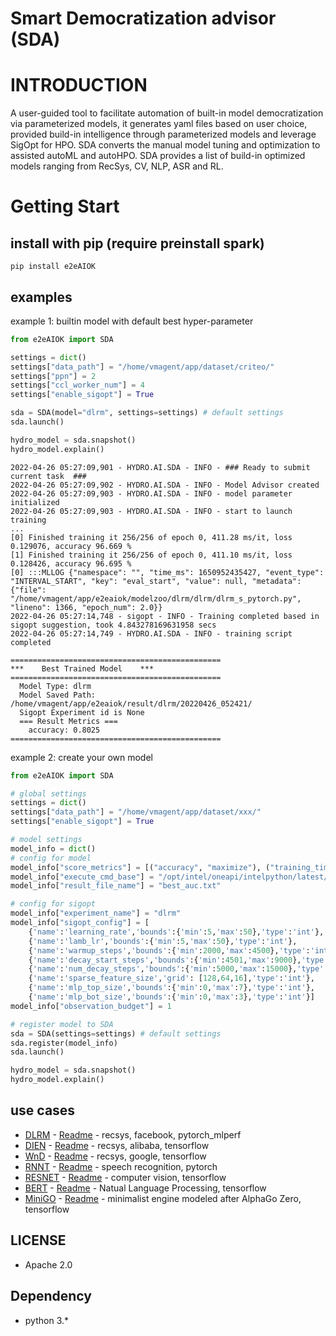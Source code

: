 # Smart Democratization advisor (SDA)

# INTRODUCTION
A user-guided tool to facilitate automation of built-in model democratization via parameterized models, it generates yaml files based on user choice, provided build-in intelligence through parameterized models and leverage SigOpt for HPO. SDA converts the manual model tuning and optimization to assisted autoML and autoHPO. SDA provides a list of build-in optimized models ranging from RecSys, CV, NLP, ASR and RL. 

# Getting Start
## install with pip (require preinstall spark)
```
pip install e2eAIOK
```

## examples

example 1: builtin model with default best hyper-parameter
``` python
from e2eAIOK import SDA

settings = dict()
settings["data_path"] = "/home/vmagent/app/dataset/criteo/"
settings["ppn"] = 2
settings["ccl_worker_num"] = 4
settings["enable_sigopt"] = True

sda = SDA(model="dlrm", settings=settings) # default settings
sda.launch()

hydro_model = sda.snapshot()
hydro_model.explain()
```
``` console
2022-04-26 05:27:09,901 - HYDRO.AI.SDA - INFO - ### Ready to submit current task  ###
2022-04-26 05:27:09,902 - HYDRO.AI.SDA - INFO - Model Advisor created
2022-04-26 05:27:09,903 - HYDRO.AI.SDA - INFO - model parameter initialized
2022-04-26 05:27:09,903 - HYDRO.AI.SDA - INFO - start to launch training
...
[0] Finished training it 256/256 of epoch 0, 411.28 ms/it, loss 0.129076, accuracy 96.669 %
[1] Finished training it 256/256 of epoch 0, 411.10 ms/it, loss 0.128426, accuracy 96.695 %
[0] :::MLLOG {"namespace": "", "time_ms": 1650952435427, "event_type": "INTERVAL_START", "key": "eval_start", "value": null, "metadata": {"file": "/home/vmagent/app/e2eaiok/modelzoo/dlrm/dlrm/dlrm_s_pytorch.py", "lineno": 1366, "epoch_num": 2.0}}
2022-04-26 05:27:14,748 - sigopt - INFO - Training completed based in sigopt suggestion, took 4.843278169631958 secs
2022-04-26 05:27:14,749 - HYDRO.AI.SDA - INFO - training script completed

===============================================
***    Best Trained Model    ***
===============================================
  Model Type: dlrm
  Model Saved Path: /home/vmagent/app/e2eaiok/result/dlrm/20220426_052421/
  Sigopt Experiment id is None
  === Result Metrics ===
    accuracy: 0.8025
===============================================
```

example 2: create your own model
``` python
from e2eAIOK import SDA

# global settings
settings = dict()
settings["data_path"] = "/home/vmagent/app/dataset/xxx/"
settings["enable_sigopt"] = True

# model settings
model_info = dict()
# config for model
model_info["score_metrics"] = [("accuracy", "maximize"), ("training_time", "minimize")]
model_info["execute_cmd_base"] = "/opt/intel/oneapi/intelpython/latest/envs/pytorch_mlperf/bin/python /home/vmagent/app/e2eaiok/modelzoo/dlrm/dlrm/launch.py"
model_info["result_file_name"] = "best_auc.txt"

# config for sigopt
model_info["experiment_name"] = "dlrm"
model_info["sigopt_config"] = [
    {'name':'learning_rate','bounds':{'min':5,'max':50},'type':'int'},
    {'name':'lamb_lr','bounds':{'min':5,'max':50},'type':'int'},
    {'name':'warmup_steps','bounds':{'min':2000,'max':4500},'type':'int'},
    {'name':'decay_start_steps','bounds':{'min':4501,'max':9000},'type':'int'},
    {'name':'num_decay_steps','bounds':{'min':5000,'max':15000},'type':'int'},
    {'name':'sparse_feature_size','grid': [128,64,16],'type':'int'},
    {'name':'mlp_top_size','bounds':{'min':0,'max':7},'type':'int'},
    {'name':'mlp_bot_size','bounds':{'min':0,'max':3},'type':'int'}]
model_info["observation_budget"] = 1

# register model to SDA
sda = SDA(settings=settings) # default settings
sda.register(model_info)
sda.launch()

hydro_model = sda.snapshot()
hydro_model.explain()
```

## use cases
* [DLRM](http://vsr140:8891/notebooks/builtin/dlrm/DLRM_DEMO.ipynb) - [Readme](modelzoo/dlrm/README.md) - recsys, facebook, pytorch_mlperf
* [DIEN](http://vsr140:8892/notebooks/builtin/dien/DIEN_DEMO.ipynb) - [Readme](modelzoo/dien/README.md) - recsys, alibaba, tensorflow
* [WnD](http://vsr140:8892/notebooks/builtin/wnd/WND_DEMO.ipynb) - [Readme](modelzoo/WnD/README.md) - recsys, google, tensorflow
* [RNNT](http://vsr140:8890/notebooks/builtin/rnnt/RNNT_DEMO.ipynb) - [Readme](modelzoo/rnnt/README.md) - speech recognition, pytorch
* [RESNET](http://vsr140:8892/notebooks/builtin/resnet/RESNET_DEMO.ipynb) - [Readme](modelzoo/resnet/README.md) - computer vision, tensorflow
* [BERT](http://vsr140:8892/notebooks/builtin/bert/BERT_DEMO.ipynb) - [Readme](modelzoo/bert/README.md) - Natual Language Processing, tensorflow
* [MiniGO](http://sr141:8888/notebooks/demo/MiniGo_DEMO.ipynb) - [Readme](modelzoo/minigo/README.md) - minimalist engine modeled after AlphaGo Zero, tensorflow

## LICENSE
* Apache 2.0

## Dependency
* python 3.*


